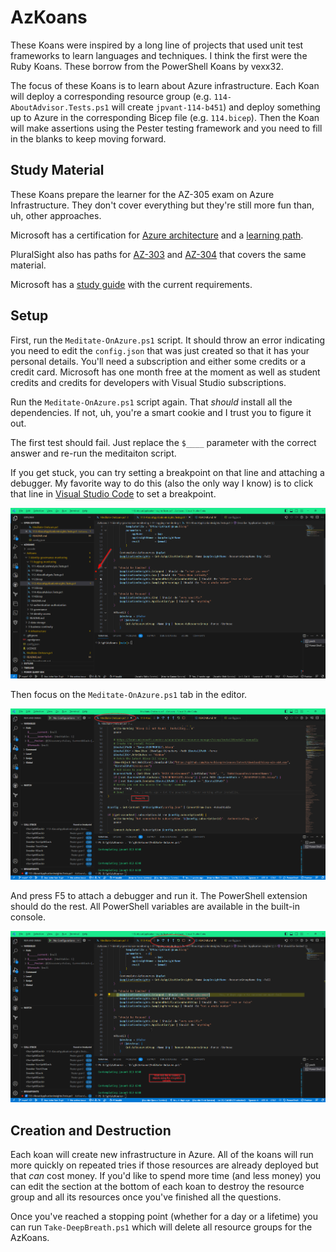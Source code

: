 # AzKoans

These Koans were inspired by a long line of projects that used unit test frameworks to learn languages and techniques.  I think the first were the Ruby Koans.  These borrow from the PowerShell Koans by vexx32.

The focus of these Koans is to learn about Azure infrastructure.  Each Koan will deploy a corresponding resource group (e.g. `114-AboutAdvisor.Tests.ps1` will create `jpvant-114-b451`) and deploy something up to Azure in the corresponding Bicep file (e.g. `114.bicep`).  Then the Koan will make assertions using the Pester testing framework and you need to fill in the blanks to keep moving forward.

## Study Material

These Koans prepare the learner for the AZ-305 exam on Azure Infrastructure.  They don't cover everything but they're still more fun than, uh, other approaches.

Microsoft has a certification for [Azure architecture](https://learn.microsoft.com/en-us/certifications/azure-solutions-architect/) and a [learning path](https://learn.microsoft.com/en-us/training/paths/microsoft-azure-architect-design-prerequisites/).

PluralSight also has paths for [AZ-303](https://app.pluralsight.com/paths/certificate/microsoft-azure-architect-technologies-az-303) and [AZ-304](https://app.pluralsight.com/paths/certificate/microsoft-azure-architect-design-az-304) that covers the same material.

Microsoft has a [study guide](https://learn.microsoft.com/en-us/certifications/resources/study-guides/AZ-305) with the current requirements.

## Setup

First, run the `Meditate-OnAzure.ps1` script.  It should throw an error indicating you need to edit the `config.json` that was just created so that it has your personal details.  You'll need a subscription and either some credits or a credit card.  Microsoft has one month free at the moment as well as student credits and credits for developers with Visual Studio subscriptions.

Run the `Meditate-OnAzure.ps1` script again.  That _should_ install all the dependencies.  If not, uh, you're a smart cookie and I trust you to figure it out.

The first test should fail.  Just replace the `$____` parameter with the correct answer and re-run the meditaiton script.

If you get stuck, you can try setting a breakpoint on that line and attaching a debugger.  My favorite way to do this (also the only way I know) is to click that line in [Visual Studio Code](https://code.visualstudio.com/) to set a breakpoint.

![set breakpoint](/images/set-breakpoint.png)

Then focus on the `Meditate-OnAzure.ps1` tab in the editor.

![debug meditate](/images/debug-meditate.png)

And press F5 to attach a debugger and run it.  The PowerShell extension should do the rest.  All PowerShell variables are available in the built-in console.

![debug at breakpoint](/images/debug-at-breakpoint.png)

## Creation and Destruction

Each koan will create new infrastructure in Azure.  All of the koans will run more quickly on repeated tries if those resources are already deployed but that _can_ cost money.  If you'd like to spend more time (and less money) you can edit the section at the bottom of each koan to destroy the resource group and all its resources once you've finished all the questions.

Once you've reached a stopping point (whether for a day or a lifetime) you can run `Take-DeepBreath.ps1` which will delete all resource groups for the AzKoans.
